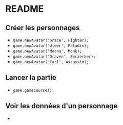 # README

## Créer les personnages
- `game.newAvatar('Grace', Fighter);`
- `game.newAvatar('Ulder', Paladin);`
- `game.newAvatar('Moana', Monk);`
- `game.newAvatar('Draven', Berzerker);`
- `game.newAvatar('Carl', Assassin);`

## Lancer la partie
- `game.gameCourse();`

## Voir les données d'un personnage
- ```

## 